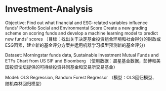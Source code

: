 # Investment-Analysis

Objective: Find out what financial and ESG-related variables influence funds' Portfolio Social and Environmental Score
           Create a new grading scheme on scoring funds and develop a machine learning model to predict new funds' scores
（目标：找出关于决定基金投资组合环境和社会得分的财政或ESG因素，建立新的基金评分方案并运用机器学习模型预测新的基金评分）

Dataset: Morningstar funds data, Sustainable Investment Mutual Funds and ETFs Chart from US SIF and Bloomberg
（使用数据：晨星基金数据，彭博和美国投资论坛提供的可持续投资共同基金和交易所交易基金）

Model: OLS Regression, Random Forest Regressor
（模型：OLS回归模型、随机森林回归模型）
